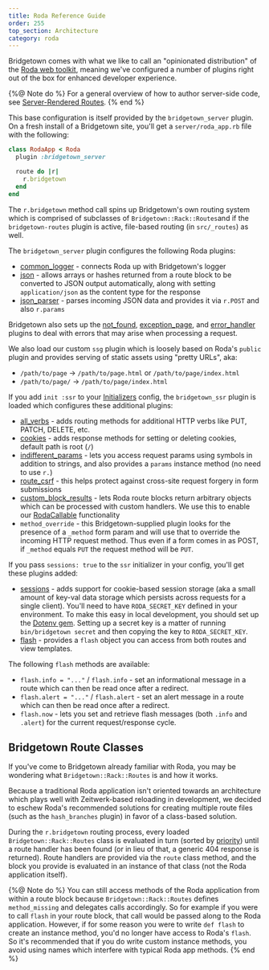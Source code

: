 ```yaml
---
title: Roda Reference Guide
order: 255
top_section: Architecture
category: roda
---
```


Bridgetown comes with what we like to call an "opinionated distribution" of the [Roda web toolkit](https://roda.jeremyevans.net), meaning we've configured a number of plugins right out of the box for enhanced developer experience.

{%@ Note do %}
For a general overview of how to author server-side code, see [Server-Rendered Routes](/docs/routes).
{% end %}

This base configuration is itself provided by the `bridgetown_server` plugin. On a fresh install of a Bridgetown site, you'll get a `server/roda_app.rb` file with the following:

```ruby
class RodaApp < Roda
  plugin :bridgetown_server

  route do |r|
    r.bridgetown
  end
end
```

The `r.bridgetown` method call spins up Bridgetown's own routing system which is comprised of subclasses of `Bridgetown::Rack::Routes`and if the `bridgetown-routes` plugin is active, file-based routing (in `src/_routes`) as well.

The `bridgetown_server` plugin configures the following Roda plugins:

* [common_logger](http://roda.jeremyevans.net/rdoc/classes/Roda/RodaPlugins/CommonLogger.html) - connects Roda up with Bridgetown's logger
* [json](http://roda.jeremyevans.net/rdoc/classes/Roda/RodaPlugins/Json.html) - allows arrays or hashes returned from a route block to be converted to JSON output automatically, along with setting `application/json` as the content type for the response
* [json_parser](http://roda.jeremyevans.net/rdoc/classes/Roda/RodaPlugins/JsonParser.html) - parses incoming JSON data and provides it via `r.POST` and also `r.params`

Bridgetown also sets up the [not_found](http://roda.jeremyevans.net/rdoc/classes/Roda/RodaPlugins/NotFound.html), [exception_page](http://roda.jeremyevans.net/rdoc/classes/Roda/RodaPlugins/ExceptionPage.html), and [error_handler](http://roda.jeremyevans.net/rdoc/classes/Roda/RodaPlugins/ErrorHandler.html) plugins to deal with errors that may arise when processing a request.

We also load our custom `ssg` plugin which is loosely based on Roda's `public` plugin and provides serving of static assets using "pretty URLs", aka:

* `/path/to/page` -> `/path/to/page.html` or `/path/to/page/index.html`
* `/path/to/page/` -> `/path/to/page/index.html`

If you add `init :ssr` to your [Initializers](/docs/configuration/initializers) config, the `bridgetown_ssr` plugin is loaded which configures these additional plugins:

* [all_verbs](http://roda.jeremyevans.net/rdoc/classes/Roda/RodaPlugins/AllVerbs.html) - adds routing methods for additional HTTP verbs like PUT, PATCH, DELETE, etc.
* [cookies](http://roda.jeremyevans.net/rdoc/classes/Roda/RodaPlugins/Cookies.html) - adds response methods for setting or deleting cookies, default path is root (`/`)
* [indifferent_params](http://roda.jeremyevans.net/rdoc/classes/Roda/RodaPlugins/IndifferentParams.html) - lets you access request params using symbols in addition to strings, and also provides a `params` instance method (no need to use `r.`)
* [route_csrf](https://roda.jeremyevans.net/rdoc/classes/Roda/RodaPlugins/RouteCsrf.html) - this helps protect against cross-site request forgery in form submissions
* [custom_block_results](https://roda.jeremyevans.net/rdoc/classes/Roda/RodaPlugins/CustomBlockResults.html) - lets Roda route blocks return arbitrary objects which can be processed with custom handlers. We use this to enable our [RodaCallable](/docs/routes#callable-objects-for-rendering-within-blocks) functionality
* `method_override` - this Bridgetown-supplied plugin looks for the presence of a `_method` form param and will use that to override the incoming HTTP request method. Thus even if a form comes in as POST, if `_method` equals `PUT` the request method will be `PUT`.

If you pass `sessions: true` to the `ssr` initializer in your config, you'll get these plugins added:

* [sessions](https://roda.jeremyevans.net/rdoc/classes/Roda/RodaPlugins/Sessions.html) - adds support for cookie-based session storage (aka a small amount of key-val data storage which persists across requests for a single client). You'll need to have `RODA_SECRET_KEY` defined in your environment. To make this easy in local development, you should set up the [Dotenv gem](/docs/configuration/initializers#dotenv). Setting up a secret key is a matter of running `bin/bridgetown secret` and then copying the key to `RODA_SECRET_KEY`.
* [flash](https://roda.jeremyevans.net/rdoc/classes/Roda/RodaPlugins/Flash.html) - provides a `flash` object you can access from both routes and view templates.

The following `flash` methods are available:

* `flash.info = "..."` / `flash.info` - set an informational message in a route which can then be read once after a redirect.
* `flash.alert = "..."` / `flash.alert` - set an alert message in a route which can then be read once after a redirect.
* `flash.now` - lets you set and retrieve flash messages (both `.info` and `.alert`) for the current request/response cycle.

## Bridgetown Route Classes

If you've come to Bridgetown already familiar with Roda, you may be wondering what `Bridgetown::Rack::Routes` is and how it works.

Because a traditional Roda application isn't oriented towards an architecture which plays well with Zeitwerk-based reloading in development, we decided to eschew Roda's recommended solutions for creating multiple route files (such as the `hash_branches` plugin) in favor of a class-based solution.

During the `r.bridgetown` routing process, every loaded `Bridgetown::Rack::Routes` class is evaluated in turn (sorted by [priority](/docs/routes#priority-flag)) until a route handler has been found (or in lieu of that, a generic 404 response is returned). Route handlers are provided via the `route` class method, and the block you provide is evaluated in an instance of that class (not the Roda application itself).

{%@ Note do %}
You can still access methods of the Roda application from within a route block because `Bridgetown::Rack::Routes` defines `method_missing` and delegates calls accordingly. So for example if you were to call `flash` in your route block, that call would be passed along to the Roda application. However, if for some reason you were to write `def flash` to create an instance method, you'd no longer have access to Roda's `flash`. So it's recommended that if you do write custom instance methods, you avoid using names which interfere with typical Roda app methods.
{% end %}
